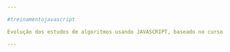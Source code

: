 ```yaml
---

#treinamentojavascript

Evolução dos estudos de algoritmos usando JAVASCRIPT, baseado no curso básico da https://rocketseat.com.br/starter e exercícios da https://www.urionlinejudge.com.br/judge/pt/profile/276286.

---
```

